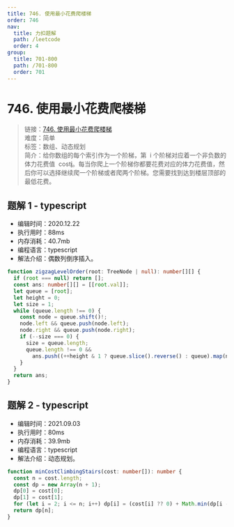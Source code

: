 ```yaml
---
title: 746. 使用最小花费爬楼梯
order: 746
nav:
  title: 力扣题解
  path: /leetcode
  order: 4
group:
  title: 701-800
  path: /701-800
  order: 701
---
```


# 746. 使用最小花费爬楼梯

> 链接：[746. 使用最小花费爬楼梯](https://leetcode-cn.com/problems/min-cost-climbing-stairs/)  
> 难度：简单  
> 标签：数组、动态规划  
> 简介：给你数组的每个索引作为一个阶梯，第  i 个阶梯对应着一个非负数的体力花费值  cost[i](索引从0开始)。每当你爬上一个阶梯你都要花费对应的体力花费值，然后你可以选择继续爬一个阶梯或者爬两个阶梯。您需要找到达到楼层顶部的最低花费。

## 题解 1 - typescript

- 编辑时间：2020.12.22
- 执行用时：88ms
- 内存消耗：40.7mb
- 编程语言：typescript
- 解法介绍：偶数列倒序插入。

```typescript
function zigzagLevelOrder(root: TreeNode | null): number[][] {
  if (root === null) return [];
  const ans: number[][] = [[root.val]];
  let queue = [root];
  let height = 0;
  let size = 1;
  while (queue.length !== 0) {
    const node = queue.shift()!;
    node.left && queue.push(node.left);
    node.right && queue.push(node.right);
    if (--size === 0) {
      size = queue.length;
      queue.length !== 0 &&
        ans.push((++height & 1 ? queue.slice().reverse() : queue).map(node => node.val));
    }
  }
  return ans;
}
```

## 题解 2 - typescript

- 编辑时间：2021.09.03
- 执行用时：80ms
- 内存消耗：39.9mb
- 编程语言：typescript
- 解法介绍：动态规划。

```typescript
function minCostClimbingStairs(cost: number[]): number {
  const n = cost.length;
  const dp = new Array(n + 1);
  dp[0] = cost[0];
  dp[1] = cost[1];
  for (let i = 2; i <= n; i++) dp[i] = (cost[i] ?? 0) + Math.min(dp[i - 1], dp[i - 2]);
  return dp[n];
}
```
